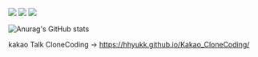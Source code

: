 <a href="https://www.instagram.com/hh_yu_kk/" target="_blank">  <img src="https://img.shields.io/badge/Instagram-E4405F?style=flat-square&logo=Instagram&logoColor=white"></a>
<a href="https://velog.io/@flsemfur" target="_blank">  <img src="https://img.shields.io/badge/velog-20C997?style=flat-square&logo=velog&logoColor=white"></a>
<img src="https://img.shields.io/badge/hhyukk1273@gmail.com-EA4335?style=flat-square&logo=gmail&logoColor=white">

![Anurag's GitHub stats](https://github-readme-stats.vercel.app/api?username=hhyukk&show_icons=true&theme=radical)

kakao Talk CloneCoding -> https://hhyukk.github.io/Kakao_CloneCoding/
